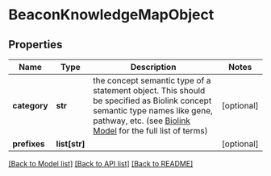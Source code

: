 # BeaconKnowledgeMapObject

## Properties
Name | Type | Description | Notes
------------ | ------------- | ------------- | -------------
**category** | **str** | the concept semantic type of a statement object. This  should be specified as Biolink concept semantic type names like gene, pathway, etc. (see [Biolink Model](https://biolink.github.io/biolink-model) for the full list of terms)  | [optional] 
**prefixes** | **list[str]** |  | [optional] 

[[Back to Model list]](../README.md#documentation-for-models) [[Back to API list]](../README.md#documentation-for-api-endpoints) [[Back to README]](../README.md)



